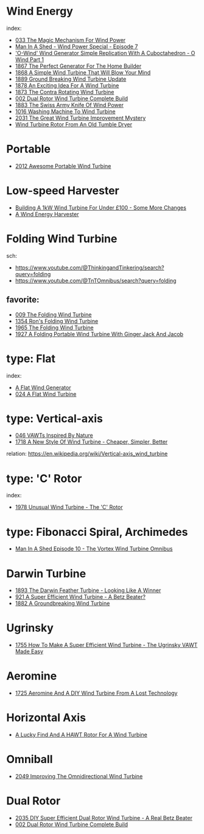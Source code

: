 # Wind Energy
index:
- [033 The Magic Mechanism For Wind Power](https://youtu.be/q7JzuM0akZc)
- [Man In A Shed - Wind Power Special - Episode 7](https://youtu.be/UmMEIJRTRrA)
- ['O-Wind' Wind Generator Simple Replication With A Cuboctahedron - O Wind Part 1](https://youtu.be/5KeuejuTTI0)
- [1867 The Perfect Generator For The Home Builder](https://youtu.be/jxPa5nmUOlE)
- [1868 A Simple Wind Turbine That Will Blow Your Mind](https://youtu.be/uysrB7YtEiI)
- [1889 Ground Breaking Wind Turbine Update](https://youtu.be/wWZLxYIKlpQ)
- [1878 An Exciting Idea For A Wind Turbine](https://youtu.be/H_tnQ0URqZE)
- [1873 The Contra Rotating Wind Turbine](https://youtu.be/sVBzpli1rFs)
- [002 Dual Rotor Wind Turbine Complete Build](https://youtu.be/Q50qpVm2NJU)
- [1883 The Swiss Army Knife Of Wind Power](https://youtu.be/ghYIBS9dJH4)
- [1016 Washing Machine To Wind Turbine](https://youtu.be/L-9uAAhryLQ)
- [2031 The Great Wind Turbine Improvement Mystery](https://youtu.be/3Gj2viohsi8)
- [Wind Turbine Rotor From An Old Tumble Dryer](https://youtu.be/4OltRIXvONY)

# Portable
- [2012 Awesome Portable Wind Turbine](https://youtu.be/PlLbLzjp2g4)

# Low-speed Harvester
- [Building A 1kW Wind Turbine For Under £100 - Some More Changes](https://youtu.be/0GZGCJXpcWY)
- [A Wind Energy Harvester](https://youtu.be/pUgnIlwZJaQ)

# Folding Wind Turbine
sch:
- https://www.youtube.com/@ThinkingandTinkering/search?query=folding
- https://www.youtube.com/@TnTOmnibus/search?query=folding

## favorite:
- [009 The Folding Wind Turbine](https://youtu.be/_hBxYnSJSoo)
- [1354 Ron's Folding Wind Turbine](https://youtu.be/j3Gh9mQofv0)
- [1965 The Folding Wind Turbine](https://youtu.be/ajgFdN73h1U)
- [1927 A Folding Portable Wind Turbine With Ginger Jack And Jacob](https://youtu.be/1q7x_1t67vc)

# type: Flat
index:
- [A Flat Wind Generator](https://youtu.be/2XgWQ_sTzRc?list=PLbQqm4rNo626xAWxk9BN7D0d5yiTWJbnv)
- [024 A Flat Wind Turbine](https://youtu.be/7vol_0qsTCQ)

# type: Vertical-axis
- [046 VAWTs Inspired By Nature](https://youtu.be/OpiuQxuZXNc)
- [1718 A New Style Of Wind Turbine - Cheaper, Simpler, Better](https://youtu.be/K-c66KpjAWw)

relation: https://en.wikipedia.org/wiki/Vertical-axis_wind_turbine

# type: 'C' Rotor
index:
- [1978 Unusual Wind Turbine - The 'C' Rotor](https://youtu.be/ZzHM_Mxk_84)

# type: Fibonacci Spiral, Archimedes
- [Man In A Shed Episode 10 - The Vortex Wind Turbine Omnibus](https://youtu.be/5sQY6vM6_gk)

# Darwin Turbine
- [1893 The Darwin Feather Turbine - Looking Like A Winner](https://youtu.be/t4TdGgzZqmI)
- [921 A Super Efficient Wind Turbine - A Betz Beater?]([url](https://youtu.be/NeOrUIFhVR8))
- [1882 A Groundbreaking Wind Turbine](https://youtu.be/RqxGyCbMXGo)

# Ugrinsky
- [1755 How To Make A Super Efficient Wind Turbine - The Ugrinsky VAWT Made Easy](https://youtu.be/gsUEzDx5p5w)

# Aeromine
- [1725 Aeromine And A DIY Wind Turbine From A Lost Technology](https://youtu.be/LteWS7OdaRs)

# Horizontal Axis
- [A Lucky Find And A HAWT Rotor For A Wind Turbine](https://youtu.be/LeUrewP3gos)

# Omniball
- [2049 Improving The Omnidirectional Wind Turbine](https://youtu.be/CvxTogOS7zs)

# Dual Rotor
- [2035 DIY Super Efficient Dual Rotor Wind Turbine - A Real Betz Beater](https://youtu.be/-aHt6Ak7mik)
- [002 Dual Rotor Wind Turbine Complete Build](https://youtu.be/Q50qpVm2NJU)
